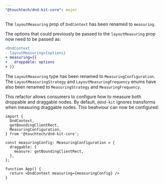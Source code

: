 ```yaml
---
"@touchtech/dnd-kit-core": major
---
```


The `layoutMeasuring` prop of `DndContext` has been renamed to `measuring`. 

The options that could previously be passed to the `layoutMeasuring` prop now need to be passed as:
```diff
<DndContext
- layoutMeasuring={options}
+ measuring={{
+   droppable: options
+ }}
```

The `LayoutMeasuring` type has been renamed to `MeasuringConfiguration`. The `LayoutMeasuringStrategy` and `LayoutMeasuringFrequency` enums have also been renamed to `MeasuringStrategy` and `MeasuringFrequency`.

This refactor allows consumers to configure how to measure both droppable and draggable nodes. By default, `@dnd-kit` ignores transforms when measuring draggable nodes. This beahviour can now be configured:

```tsx
import {
  DndContext,
  getBoundingClientRect,
  MeasuringConfiguration,
} from '@touchtech/dnd-kit-core';

const measuringConfig: MeasuringConfiguration = {
  draggable: {
    measure: getBoundingClientRect,
  },
};

function App() {
  return <DndContext measuring={measuringConfig} />
}
```

